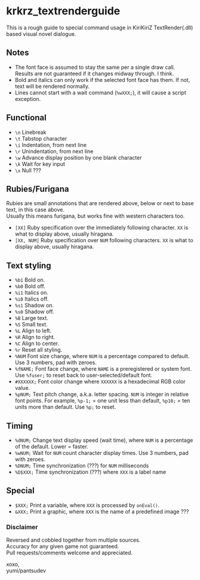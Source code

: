 # krkrz_textrenderguide

This is a rough guide to special command usage in KiriKiriZ TextRender(.dll) based visual novel dialogue.

## Notes
- The font face is assumed to stay the same per a single draw call. Results are not guaranteed if it changes midway through. I think.
- Bold and italics can only work if the selected font face has them. If not, text will be rendered normally.
- Lines cannot start with a wait command (`%wXXX;`), it will cause a script exception.

## Functional
- `\n` Linebreak
- `\t` Tabstop character
- `\i` Indentation, from next line
- `\r` Unindentation, from next line
- `\w` Advance display position by one blank character
- `\k` Wait for key input
- `\x` Null ???

## Rubies/Furigana
Rubies are small annotations that are rendered above, below or next to base text, in this case above.  
Usually this means furigana, but works fine with western characters too.
- `[XX]` Ruby specification over the immediately following character. `XX` is what to display above, usually hiragana.
- `[XX, NUM]` Ruby specification over `NUM` following characters. `XX` is what to display above, usually hiragana.

## Text styling
- `%b1` Bold on.
- `%b0` Bold off.
- `%i1` Italics on.
- `%i0` Italics off.
- `%s1` Shadow on.
- `%s0` Shadow off.
- `%B` Large text.
- `%S` Small text.
- `%L` Align to left.
- `%R` Align to right.
- `%C` Align to center.
- `%r` Reset all styling.
- `%NUM` Font size change, where `NUM` is a percentage compared to default. Use 3 numbers, pad with zeroes.
- `%fNAME;` Font face change, where `NAME` is a preregistered or system font. Use `%fuser;` to reset back to user-selected/default font.
- `#XXXXXX;` Font color change where `XXXXXX` is a hexadecimal RGB color value.
- `%pNUM;` Text pitch change, a.k.a. letter spacing. `NUM` is integer in relative font points.  For example, `%p-1;` = one unit less than default, `%p10;` = ten units more than default. Use `%p;` to reset.

## Timing
- `%dNUM;` Change text display speed (wait time), where `NUM` is a percentage of the default. Lower = faster.
- `%wNUM;` Wait for `NUM` count character display times. Use 3 numbers, pad with zeroes.
- `%DNUM;` Time synchronization (???) for `NUM` milliseconds
- `%D$XXX;` Time synchronization (???) where `XXX` is a label name

## Special
- `$XXX;` Print a variable, where `XXX` is processed by `onEval()`.
- `&XXX;` Print a graphic, where `XXX` is the name of a predefined image ???

### Disclaimer
Reversed and cobbled together from multiple sources.  
Accuracy for any given game not guaranteed.  
Pull requests/comments welcome and appreciated.  

xoxo,  
yumi/pantsudev
